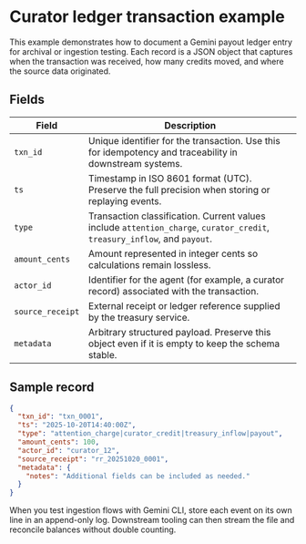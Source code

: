 # Curator ledger transaction example

This example demonstrates how to document a Gemini payout ledger entry for archival or ingestion testing. Each record is a JSON
object that captures when the transaction was received, how many credits moved, and where the source data originated.

## Fields

| Field | Description |
| ----- | ----------- |
| `txn_id` | Unique identifier for the transaction. Use this for idempotency and traceability in downstream systems. |
| `ts` | Timestamp in ISO 8601 format (UTC). Preserve the full precision when storing or replaying events. |
| `type` | Transaction classification. Current values include `attention_charge`, `curator_credit`, `treasury_inflow`, and `payout`. |
| `amount_cents` | Amount represented in integer cents so calculations remain lossless. |
| `actor_id` | Identifier for the agent (for example, a curator record) associated with the transaction. |
| `source_receipt` | External receipt or ledger reference supplied by the treasury service. |
| `metadata` | Arbitrary structured payload. Preserve this object even if it is empty to keep the schema stable. |

## Sample record

```json
{
  "txn_id": "txn_0001",
  "ts": "2025-10-20T14:40:00Z",
  "type": "attention_charge|curator_credit|treasury_inflow|payout",
  "amount_cents": 100,
  "actor_id": "curator_12",
  "source_receipt": "rr_20251020_0001",
  "metadata": {
    "notes": "Additional fields can be included as needed."
  }
}
```

When you test ingestion flows with Gemini CLI, store each event on its own line in an append-only log. Downstream tooling can
then stream the file and reconcile balances without double counting.
